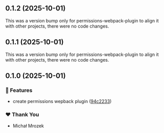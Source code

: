 ## 0.1.2 (2025-10-01)

This was a version bump only for permissions-webpack-plugin to align it with other projects, there were no code changes.

## 0.1.1 (2025-10-01)

This was a version bump only for permissions-webpack-plugin to align it with other projects, there were no code changes.

## 0.1.0 (2025-10-01)

### 🚀 Features

- create permissions wepback plugin ([94c2233](https://github.com/Michsior14/permissions-webpack-plugin/commit/94c2233))

### ❤️ Thank You

- Michał Mrozek
